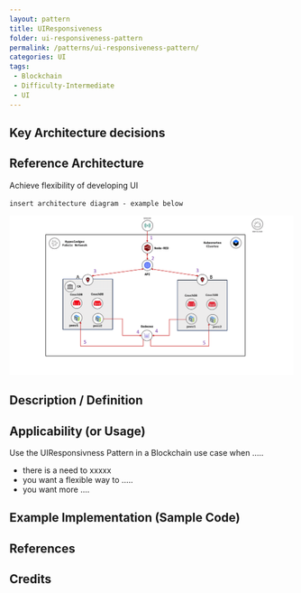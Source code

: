 ```yaml
---
layout: pattern
title: UIResponsiveness
folder: ui-responsiveness-pattern
permalink: /patterns/ui-responsiveness-pattern/
categories: UI
tags:
 - Blockchain
 - Difficulty-Intermediate
 - UI
---
```


## Key Architecture decisions



## Reference Architecture

Achieve flexibility of developing UI

`insert architecture diagram - example below`

<p align="center"><img src="./images/architecture.png"></p>

## Description / Definition

## Applicability (or Usage)
Use the UIResponsivness Pattern in a Blockchain use case when .....

* there is a need to xxxxx
* you want a flexible way to .....
* you want more ....

## Example Implementation (Sample Code)


## References


## Credits

